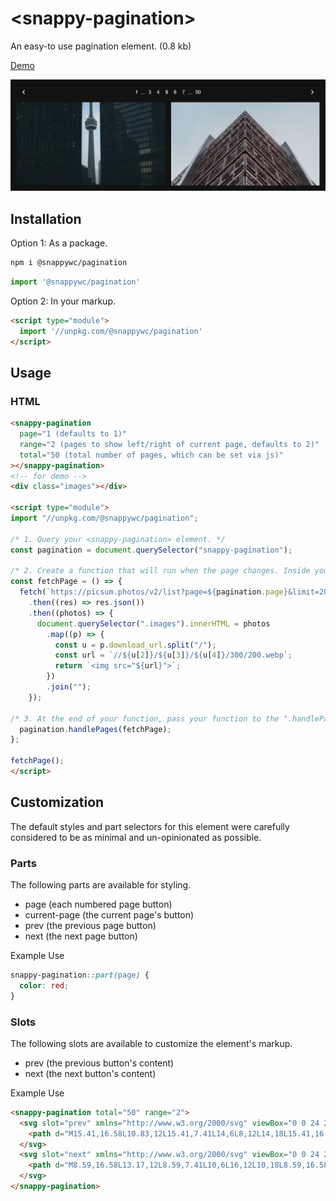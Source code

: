 # &lt;snappy-pagination&gt;

An easy-to use pagination element. (0.8 kb)

[Demo](https://codepen.io/jameslovallo/pen/bGvvxYK)

![](https://github.com/jameslovallo/snappy/blob/main/screenshots/snappy-pagination.png?raw=true)

## Installation

Option 1: As a package.

```sh
npm i @snappywc/pagination
```

```js
import '@snappywc/pagination'
```

Option 2: In your markup.

```html
<script type="module">
  import '//unpkg.com/@snappywc/pagination'
</script>
```

## Usage

### HTML
```html
<snappy-pagination
  page="1 (defaults to 1)"
  range="2 (pages to show left/right of current page, defaults to 2)"
  total="50 (total number of pages, which can be set via js)"
></snappy-pagination>
<!-- for demo -->
<div class="images"></div>

<script type="module">
import "//unpkg.com/@snappywc/pagination";

/* 1. Query your <snappy-pagination> element. */
const pagination = document.querySelector("snappy-pagination");

/* 2. Create a function that will run when the page changes. Inside your function, use the element's ".page" property to reference the current page. */
const fetchPage = () => {
  fetch(`https://picsum.photos/v2/list?page=${pagination.page}&limit=20`)
    .then((res) => res.json())
    .then((photos) => {
      document.querySelector(".images").innerHTML = photos
        .map((p) => {
          const u = p.download_url.split("/");
          const url = `//${u[2]}/${u[3]}/${u[4]}/300/200.webp`;
          return `<img src="${url}">`;
        })
        .join("");
    });

/* 3. At the end of your function, pass your function to the ".handlePages" method. */
  pagination.handlePages(fetchPage);
};

fetchPage();
</script>
```

## Customization

The default styles and part selectors for this element were carefully considered to be as minimal and un-opinionated as possible.

### Parts

The following parts are available for styling.

- page (each numbered page button)
- current-page (the current page's button)
- prev (the previous page button)
- next (the next page button)

Example Use

```css
snappy-pagination::part(page) {
  color: red;
}
```

### Slots

The following slots are available to customize the element's markup.

- prev (the previous button's content)
- next (the next button's content)

Example Use

```html
<snappy-pagination total="50" range="2">
  <svg slot="prev" xmlns="http://www.w3.org/2000/svg" viewBox="0 0 24 24">
    <path d="M15.41,16.58L10.83,12L15.41,7.41L14,6L8,12L14,18L15.41,16.58Z" />
  </svg>
  <svg slot="next" xmlns="http://www.w3.org/2000/svg" viewBox="0 0 24 24">
    <path d="M8.59,16.58L13.17,12L8.59,7.41L10,6L16,12L10,18L8.59,16.58Z" />
  </svg>
</snappy-pagination>
```